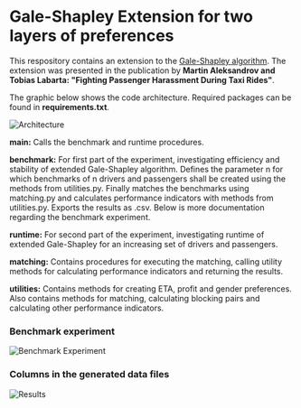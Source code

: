 # Gale-Shapley Extension for two layers of preferences


This respository contains an extension to the [Gale-Shapley algorithm](https://dl.acm.org/doi/abs/10.5555/68392). The extension was presented in the publication by **Martin Aleksandrov and Tobias Labarta: "Fighting Passenger Harassment During Taxi Rides"**. 

The graphic below shows the code architecture. Required packages can be found in **requirements.txt**.


![Architecture](https://user-images.githubusercontent.com/93525195/221872989-0fec4a7e-a9f1-4942-9644-92e2d89537fc.png)


**main:**
Calls the benchmark and runtime procedures.

**benchmark:**
For first part of the experiment, investigating efficiency and stability of extended Gale-Shapley algorithm. Defines the parameter n for which benchmarks of n drivers and passengers shall be created using the methods from utilities.py. Finally matches the benchmarks using matching.py and calculates performance indicators with methods from utilities.py. Exports the results as .csv. Below is more documentation regarding the benchmark experiment.

**runtime:**
For second part of the experiment, investigating runtime of extended Gale-Shapley for an increasing set of drivers and passengers.

**matching:**
Contains procedures for executing the matching, calling utility methods for calculating performance indicators and returning the results.

**utilities:**
Contains methods for creating ETA, profit and gender preferences. Also contains methods for matching, calculating blocking pairs and calculating other performance indicators.



### Benchmark experiment

![Benchmark Experiment](https://user-images.githubusercontent.com/93525195/221889145-6d5917d0-61ed-49ab-b8c4-de54579fd110.png)

### Columns in the generated data files
![Results](https://user-images.githubusercontent.com/93525195/221901656-9f76a2d9-39d5-428e-b368-4c93f1497a0b.png)





